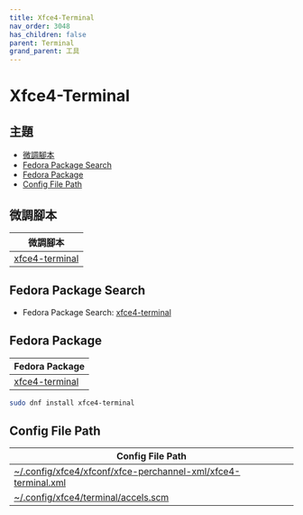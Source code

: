 ```yaml
---
title: Xfce4-Terminal
nav_order: 3048
has_children: false
parent: Terminal
grand_parent: 工具
---
```



# Xfce4-Terminal




## 主題

* [微調腳本](#微調腳本)
* [Fedora Package Search](#fedora-package-search)
* [Fedora Package](#fedora-package)
* [Config File Path](#config-file-path)




## 微調腳本

| 微調腳本 |
| --- |
| [xfce4-terminal](https://github.com/samwhelp/ultramarine-adjustment/tree/main/prototype/main/tool-config/part/xfce4-terminal) |




## Fedora Package Search

* Fedora Package Search: [xfce4-terminal](https://packages.fedoraproject.org/search?query=xfce4-terminal)




## Fedora Package

| Fedora Package |
| -------------- |
| [xfce4-terminal](https://packages.fedoraproject.org/pkgs/xfce4-terminal/xfce4-terminal/) |

``` sh
sudo dnf install xfce4-terminal
```




## Config File Path

| Config File Path |
| ---------------- |
| [~/.config/xfce4/xfconf/xfce-perchannel-xml/xfce4-terminal.xml](https://github.com/samwhelp/ultramarine-adjustment/blob/main/prototype/main/tool-config/part/xfce4-terminal/asset/overlay/etc/skel/.config/xfce4/xfconf/xfce-perchannel-xml/xfce4-terminal.xml) |
| [~/.config/xfce4/terminal/accels.scm](https://github.com/samwhelp/ultramarine-adjustment/blob/main/prototype/main/tool-config/part/xfce4-terminal/asset/overlay/etc/skel/.config/xfce4/terminal/accels.scm) |
